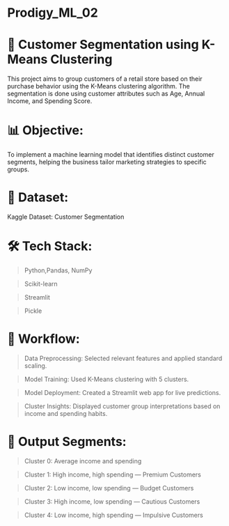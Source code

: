 # Prodigy_ML_02

# 🧠 Customer Segmentation using K-Means Clustering
This project aims to group customers of a retail store based on their purchase behavior using the K-Means clustering algorithm. The segmentation is done using customer attributes such as Age, Annual Income, and Spending Score.

# 📊 Objective:
To implement a machine learning model that identifies distinct customer segments, helping the business tailor marketing strategies to specific groups.

# 📁 Dataset:
Kaggle Dataset: Customer Segmentation

# 🛠️ Tech Stack:

>Python,Pandas, NumPy

>Scikit-learn 

>Streamlit 

>Pickle 

# 🔄 Workflow:

>Data Preprocessing: Selected relevant features and applied standard scaling.

>Model Training: Used K-Means clustering with 5 clusters.

>Model Deployment: Created a Streamlit web app for live predictions.

>Cluster Insights: Displayed customer group interpretations based on income and spending habits.

# 🎯 Output Segments:

>Cluster 0: Average income and spending

>Cluster 1: High income, high spending — Premium Customers

>Cluster 2: Low income, low spending — Budget Customers

>Cluster 3: High income, low spending — Cautious Customers

>Cluster 4: Low income, high spending — Impulsive Customers
